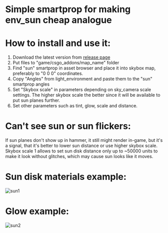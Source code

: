 # Simple smartprop for making env_sun cheap analogue

# How to install and use it:

  1. Download the latest version from [release page](https://github.com/OrelStealth/vsmart-sun/releases)
  2. Put files to "game/csgo_addons/map_name" folder
  3. Find "sun" smartprop in asset browser and place it into skybox map, preferably to "0 0 0" coordinates.
  4. Copy "Angles" from light_environment and paste them to the "sun" smartprop angles
  5. Set "Skybox scale" in parameters depending on sky_camera scale settings. The higher skybox scale the better since it will be available to put sun planes further.
  6. Set other parameters such as tint, glow, scale and distance.


# Can't see sun or sun flickers:

If sun planes don't show up in hammer, it still might render in-game, but it's a signal, that it's better to lower sun distance or use higher skybox scale. Skybox scale 1 allows to set sun disk distance only up to ~50000 units to make it look without glitches, which may cause sun looks like it moves.

# Sun disk materials example:
![sun1](https://github.com/user-attachments/assets/ac1c8de8-1162-4783-86b1-8551f58bbbf7)


# Glow example:
![sun2](https://github.com/user-attachments/assets/0b248c04-f855-463a-b1b4-19b1812b0c94)
